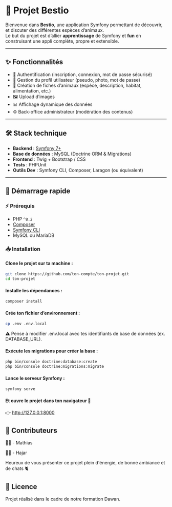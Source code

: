 # 🐾 Projet Bestio

Bienvenue dans **Bestio**, une application Symfony permettant de découvrir, et discuter des différentes espèces d’animaux.  
Le but du projet est d’allier **apprentissage** de Symfony et **fun** en construisant une appli complète, propre et extensible.

---

## ✨ Fonctionnalités

-   🔐 Authentification (inscription, connexion, mot de passe sécurisé)
-   👤 Gestion du profil utilisateur (pseudo, photo, mot de passe)
-   🐇 Création de fiches d’animaux (espèce, description, habitat, alimentation, etc.)
-   🖼️ Upload d’images
-   📊 Affichage dynamique des données
-   ⚙️ Back-office administrateur (modération des contenus)

---

## 🛠️ Stack technique

-   **Backend** : [Symfony 7+](https://symfony.com/)
-   **Base de données** : MySQL (Doctrine ORM & Migrations)
-   **Frontend** : Twig + Bootstrap / CSS
-   **Tests** : PHPUnit
-   **Outils Dev** : Symfony CLI, Composer, Laragon (ou équivalent)

---

## 🚀 Démarrage rapide

### ⚡ Prérequis

-   PHP `^8.2`
-   [Composer](https://getcomposer.org/)
-   [Symfony CLI](https://symfony.com/download)
-   MySQL ou MariaDB

### 📥 Installation

#### Clone le projet sur ta machine :

```bash
git clone https://github.com/ton-compte/ton-projet.git
cd ton-projet
```

#### Installe les dépendances :

```bash
composer install
```

#### Crée ton fichier d’environnement :

```bash
cp .env .env.local
```

⚠️ Pense à modifier .env.local avec tes identifiants de base de données (ex. DATABASE_URL).

#### Exécute les migrations pour créer la base :

```bash
php bin/console doctrine:database:create
php bin/console doctrine:migrations:migrate
```

#### Lance le serveur Symfony :

```bash
symfony serve
```

#### Et ouvre le projet dans ton navigateur 🚀

👉 http://127.0.0.1:8000

## 👥 Contributeurs

🧑‍💻 - Mathias

👩‍💻 - Hajar

Heureux de vous présenter ce projet plein d'énergie, de bonne ambiance et de chats 🐈

## 📜 Licence

Projet réalisé dans le cadre de notre formation Dawan.
